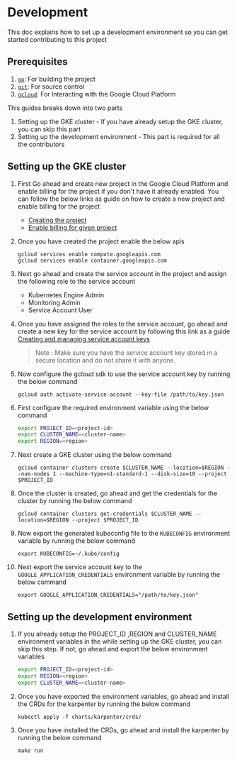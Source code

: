 # Development

This doc explains how to set up a development environment so you can get started contributing to this project

## Prerequisites

1. [`go`](https://golang.org/doc/install): For building the project
1. [`git`](https://help.github.com/articles/set-up-git/): For source control
1. [`gcloud`](https://cloud.google.com/sdk/docs/install): For Interacting with the Google Cloud Platform

This guides breaks down into two parts 
1. Setting up the GKE cluster - If you have already setup the GKE cluster, you can skip this part
2. Setting up the development environment - This part is required for all the contributors

## Setting up the GKE cluster

1. First Go ahead and create new project in the Google Cloud Platform and enable billing for the project if you don't have it already enabled. You can follow the below links as guide on how to create a new project and enable billing for the project
    - [Creating the project](https://cloud.google.com/resource-manager/docs/creating-managing-projects)
    - [Enable billing for given project](https://cloud.google.com/billing/docs/how-to/modify-project)


2. Once you have created the project enable the below apis 

    ```
    gcloud services enable compute.googleapis.com
    gcloud services enable container.googleapis.com
    ```

3. Next go ahead and create the service account in the project and assign the following role to the service account

    - Kubernetes Engine Admin
    - Monitoring Admin
    - Service Account User


4. Once you have assigned the roles to the service account, go ahead and create a new key for the service account by following this link as a guide [Creating and managing service account keys](https://cloud.google.com/iam/docs/creating-managing-service-account-keys)


    > Note : Make sure you have the service account key stored in a secure location and do not share it with anyone.

5. Now configure the gcloud sdk to use the service account key by running the below command

    ```
    gcloud auth activate-service-account --key-file /path/to/key.json
    ```

6. First configure the required environment variable using the below command

    ```bash
    export PROJECT_ID=<project-id>
    export CLUSTER_NAME=<cluster-name>
    export REGION=<region>
    ```

7. Next create a GKE cluster using the below command
    ```
    gcloud container clusters create $CLUSTER_NAME --location=$REGION --num-nodes 1 --machine-type=n1-standard-1 --disk-size=10 --project $PROJECT_ID 
    ```


8. Once the cluster is created, go ahead and get the credentials for the cluster by running the below command

    ```
    gcloud container clusters get-credentials $CLUSTER_NAME --location=$REGION --project $PROJECT_ID
    ```

9. Now export the generated kubeconfig file to the `KUBECONFIG` environment variable by running the below command


    ```
    export KUBECONFIG=~/.kube/config
    ```


10. Next export the service account key to the `GOOGLE_APPLICATION_CREDENTIALS` environment variable by running the below command


    ```
    export GOOGLE_APPLICATION_CREDENTIALS="/path/to/key.json"
    ```

## Setting up the development environment

1. If you already setup the PROJECT_ID ,REGION and CLUSTER_NAME environment variables in the while setting up the GKE cluster, you can skip this step. If not, go ahead and export the below environment variables

    ```bash
    export PROJECT_ID=<project-id>
    export REGION=<region>
    export CLUSTER_NAME=<cluster-name>
    ```

2. Once you have exported the environment variables, go ahead and install the CRDs for the karpenter by running the below command

    ```
    kubectl apply -f charts/karpenter/crds/
    ```

3. Once you have installed the CRDs, go ahead and install the karpenter by running the below command
    ```
    make run 
    ```